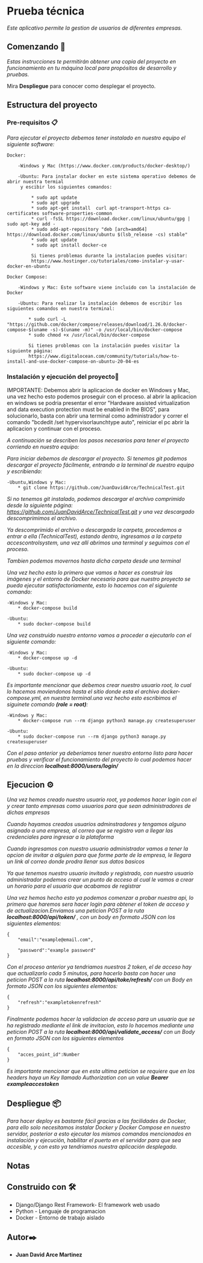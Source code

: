 
# Prueba técnica

_Este aplicativo permite la gestion de usuarios de diferentes empresas._

## Comenzando 🚀

_Estas instrucciones te permitirán obtener una copia del proyecto en funcionamiento en tu máquina local para propósitos de desarrollo y pruebas._

Mira **Despliegue** para conocer como desplegar el proyecto.

## Estructura del proyecto

### Pre-requisitos 📋


_Para ejecutar el proyecto debemos tener instalado en nuestro equipo el siguiente software:_

```
Docker:

	-Windows y Mac (https://www.docker.com/products/docker-desktop/)
	
	-Ubuntu: Para instalar docker en este sistema operativo debemos de abrir nuestra termial
	 y escibir los siguientes comandos:
	 
		 * sudo apt update
		 * sudo apt upgrade
		 * sudo apt-get install  curl apt-transport-https ca-certificates software-properties-common
		 * curl -fsSL https://download.docker.com/linux/ubuntu/gpg | sudo apt-key add -
		 * sudo add-apt-repository "deb [arch=amd64] https://download.docker.com/linux/ubuntu $(lsb_release -cs) stable"
		 * sudo apt update
		 * sudo apt install docker-ce
	
		 Si tienes problemas durante la instalacion puedes visitar:
		 https://www.hostinger.co/tutoriales/como-instalar-y-usar-docker-en-ubuntu 
		 
Docker Compose:

	-Windows y Mac: Este software viene incluido con la instalación de Docker
	
	-Ubuntu: Para realizar la instalación debemos de escribir los siguientes comandos en nuestra terminal:
	
		* sudo curl -L "https://github.com/docker/compose/releases/download/1.26.0/docker-compose-$(uname -s)-$(uname -m)" -o /usr/local/bin/docker-compose
		* sudo chmod +x /usr/local/bin/docker-compose
		
		Si tienes problemas con la instalación puedes visitar la siguiente página:
		https://www.digitalocean.com/community/tutorials/how-to-install-and-use-docker-compose-on-ubuntu-20-04-es 
```

### Instalación y ejecución del proyecto🔧
IMPORTANTE: Debemos abrir la aplicacion de docker en Windows y Mac, una vez hecho esto podemos proseguir con el proceso.
al abrir la aplicacion en windows se podria presentar el error "Hardware assisted virtualization and data execution protection must be enabled in the BIOS", para solucionarlo, basta con abrir una terminal como administrador y correr el comando "bcdedit /set hypervisorlaunchtype auto", reiniciar el pc abrir la aplicacion y continuar con el proceso.

_A continuación se describen los pasos necesarios para tener el proyecto corriendo en nuestro equipo:_

_Para iniciar debemos de descargar el proyecto. Si tenemos git podemos descargar el proyecto fácilmente, entrando a la terminal de nuestro equipo y escribiendo:_

```
-Ubuntu,Windows y Mac:
	* git clone https://github.com/JuanDavidArce/TechnicalTest.git
```

_Si no tenemos git instalado, podemos descargar el archivo comprimido desde la siguiente página:
https://github.com/JuanDavidArce/TechnicalTest.git y una vez descargado descomprimimos el archivo._

_Ya descomprimido el archivo o descargada la carpeta, procedemos a entrar a ella (TechnicalTest), estando dentro, ingresamos a la carpeta accescontrolsystem, una vez allí abrimos una terminal y seguimos con el proceso._

_Tambien podemos movernos hasta dicha carpeta desde una terminal_

_Una vez hecho esto lo primero que vamos a hacer es construir las imágenes y el entorno de Docker necesario para que nuestro proyecto se pueda ejecutar satisfactoriamente, esto lo hacemos con el siguiente comando:_

```
-Windows y Mac:
	* docker-compose build

-Ubuntu:
	* sudo docker-compose build
```

_Una vez construido nuestro entorno vamos a proceder a ejecutarlo con el siguiente comando:_

```
-Windows y Mac:
	* docker-compose up -d

-Ubuntu:
	* sudo docker-compose up -d
```

_Es importante mencionar que debemos crear nuestro usuario root, lo cual lo hacemos moviendonos hasta el sitio donde esta el archivo docker-compose.yml, en nuestra terminal.una vez hecho esto escribimos el siguinete comando ***(role = root)***:_

```
-Windows y Mac:
	* docker-compose run --rm django python3 manage.py createsuperuser

-Ubuntu:
	* sudo docker-compose run --rm django python3 manage.py createsuperuser
```

_Con el paso anterior ya deberíamos tener nuestro entorno listo para hacer pruebas y verificar el funcionamiento del proyecto lo cual podemos hacer en la direccion ***localhost:8000/users/login/***_



## Ejecucion ⚙️

_Una vez hemos creado nuestro usuario root, ya podemos hacer login con el y crear tanto empresas como usuarios para que sean administradores de dichas empresas_

_Cuando hayamos creados usuarios adminstradores y tengamos alguno asignado a una empresa, al correo que se registro van a llegar las credenciales para ingresar a la plataforma_

_Cuando ingresamos con nuestro usuario administrador vamos a tener la opcion de invitar a alguien para que forme parte de la empresa, le llegara un link al correo donde prodra llenar sus datos basicos_

_Ya que tenemos nuestro usuario invitado y registrado, con nuestro usuario administrador podemos crear un punto de acceso al cual le vamos a crear un horario para el usuario que acabamos de registrar_

_Una vez hemos hecho esto ya podemos comenzar a probar nuestra api, lo primero que haremos sera hacer login para obtener el token de acceso y de actualizacion.Enviamos una peticion POST a la ruta ***localhost:8000/api/token/*** , con un body en formato JSON con los siguientes elementos:_

```
{
	"email":"example@email.com",

	"password":"example password"
}
```

_Con el proceso anterior ya tendriamos nuestros 2 token, el de acceso hay que actualizarlo cada 5 minutos, para hacerlo basta con hacer una peticion POST a la ruta ***localhost:8000/api/toke/refresh/*** con un Body en formato JSON con los siguientes elementos:_

```
{
	"refresh":"exampletokenrefresh"
}
```

_Finalmente podemos hacer la validacion de acceso para un usuario que se ha registrado mediante el link de invitacion, esto lo hacemos mediante una peticion POST a la ruta ***localhost:8000/api/validate\_access/*** con un Body en formato JSON con los siguientes elementos_

```
{
	"acces_point_id":Number
}
```

_Es importante mencionar que en esta ultima peticion se requiere que en los headers haya un Key llamado Authorization con un value ***Bearer exampleaccestoken***_

## Despliegue 📦

_Para hacer deploy es bastante fácil gracias a las facilidades de Docker, para ello solo necesitamos instalar Docker y Docker Compose en nuestro servidor, posterior a esto ejecutar los mismos comandos mencionados en instalación y ejecución, habilitar el puerto en el servidor para que sea accesible, y con esto ya tendríamos nuestra aplicación desplegada._

## Notas



## Construido con 🛠️



* Django/Django Rest Framework- El framework web usado
* Python - Lenguaje de programacion
* Docker - Entorno de trabajo aislado


## Autor✒️


* **Juan David Arce Martinez**



